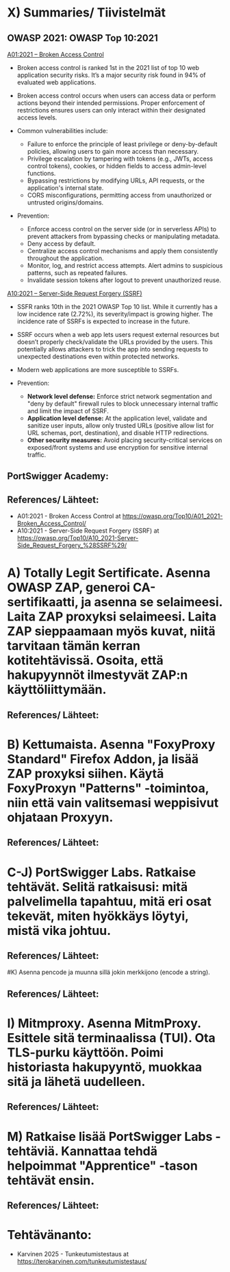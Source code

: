 # X) Summaries/ Tiivistelmät

## OWASP 2021: OWASP Top 10:2021

[A01:2021 – Broken Access Control](https://owasp.org/Top10/A01_2021-Broken_Access_Control/)

-	Broken access control is ranked 1st in the 2021 list of top 10 web application security risks. It’s a major security risk found in 94% of evaluated web applications.
-	Broken access control occurs when users can access data or perform actions beyond their intended permissions. Proper enforcement of restrictions ensures users can only interact within their designated access levels.
  
-	Common vulnerabilities include:  
    -	Failure to enforce the principle of least privilege or deny-by-default policies, allowing users to gain more access than necessary.
    -	Privilege escalation by tampering with tokens (e.g., JWTs, access control tokens), cookies, or hidden fields to access admin-level functions.
    -	Bypassing restrictions by modifying URLs, API requests, or the application's internal state.
    -	CORS misconfigurations, permitting access from unauthorized or untrusted origins/domains.

-	Prevention:
    -	Enforce access control on the server side (or in serverless APIs) to prevent attackers from bypassing checks or manipulating metadata.
    -	Deny access by default.
    -	Centralize access control mechanisms and apply them consistently throughout the application.
    -	Monitor, log, and restrict access attempts. Alert admins to suspicious patterns, such as repeated failures.
    -	Invalidate session tokens after logout to prevent unauthorized reuse.

[A10:2021 – Server-Side Request Forgery (SSRF)](https://owasp.org/Top10/A10_2021-Server-Side_Request_Forgery_%28SSRF%29/ )

- SSFR ranks 10th  in the 2021 OWASP Top 10 list. While it currently has a low incidence rate (2.72%), its severity/impact is growing higher. The incidence rate of SSRFs is expected to increase in the future.
- SSRF occurs when a web app lets users request external resources but doesn’t properly check/validate the URLs provided by the users. This potentially allows attackers to trick the app into sending requests to unexpected destinations even within protected networks.
- Modern web applications are more susceptible to SSRFs.
  
- Prevention:
    - **Network level defense:** Enforce strict network segmentation and "deny by default" firewall rules to block unnecessary internal traffic and limit the impact of SSRF.
    - **Application level defense:** At the application level, validate and sanitize user inputs, allow only trusted URLs (positive allow list for URL schemas, port, destination), and disable HTTP redirections.
    - **Other security measures:**  Avoid placing security-critical services on exposed/front systems and use encryption for sensitive internal traffic.


## PortSwigger Academy: 

## References/ Lähteet:
- A01:2021 - Broken Access Control at https://owasp.org/Top10/A01_2021-Broken_Access_Control/
- A10:2021 - Server-Side Request Forgery (SSRF) at https://owasp.org/Top10/A10_2021-Server-Side_Request_Forgery_%28SSRF%29/ 

# A) Totally Legit Sertificate. Asenna OWASP ZAP, generoi CA-sertifikaatti, ja asenna se selaimeesi. Laita ZAP proxyksi selaimeesi. Laita ZAP sieppaamaan myös kuvat, niitä tarvitaan tämän kerran kotitehtävissä. Osoita, että hakupyynnöt ilmestyvät ZAP:n käyttöliittymään.

## References/ Lähteet:

# B) Kettumaista. Asenna "FoxyProxy Standard" Firefox Addon, ja lisää ZAP proxyksi siihen. Käytä FoxyProxyn "Patterns" -toimintoa, niin että vain valitsemasi weppisivut ohjataan Proxyyn.

## References/ Lähteet: 

# C-J) PortSwigger Labs. Ratkaise tehtävät. Selitä ratkaisusi: mitä palvelimella tapahtuu, mitä eri osat tekevät, miten hyökkäys löytyi, mistä vika johtuu.

## References/ Lähteet: 

#K) Asenna pencode ja muunna sillä jokin merkkijono (encode a string).

## References/ Lähteet:

# I) Mitmproxy. Asenna MitmProxy. Esittele sitä terminaalissa (TUI). Ota TLS-purku käyttöön. Poimi historiasta hakupyyntö, muokkaa sitä ja lähetä uudelleen.

## References/ Lähteet:

# M) Ratkaise lisää PortSwigger Labs -tehtäviä. Kannattaa tehdä helpoimmat "Apprentice" -tason tehtävät ensin.

## References/ Lähteet:


# Tehtävänanto:
- Karvinen 2025 - Tunkeutumistestaus at https://terokarvinen.com/tunkeutumistestaus/
